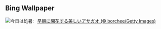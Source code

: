 ## Bing Wallpaper
![](https://www.bing.com/th?id=OHR.Morningglory2025_JA-JP5429610056_UHD.jpg&w=1000)今日は処暑:&nbsp;&ensp;[早朝に開花する美しいアサガオ (© borchee/Getty Images)](https://www.bing.com/th?id=OHR.Morningglory2025_JA-JP5429610056_UHD.jpg)
<br><br/>
